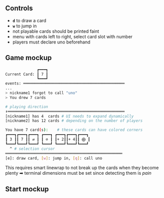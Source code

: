 ## Controls
- **`d`** to draw a card
- **`w`** to jump in
- not playable cards should be printed faint
- menu with cards left to right, select card slot with number
- players must declare uno beforehand
## Game mockup
```bash
              ┏━━━┓
Current Card: ┃ 7 ┃
              ┗━━━┛
events: ═════════════════════════════════════════════
...
> nickname1 forgot to call "uno"
> You drew 7 cards

# playing direction
⬇︎════════════════════════════════════════════════════
[nickname1] has 4  cards # UI needs to expand dynamically
[nickname2] has 12 cards # depending on the number of players

You have 7 card(s):    # these cards can have colored corners
┏━━━┓┏━━━┓┏━━━┓ ┏━━━┓ ┏━━━┓┏━━━┓┏━━━┓
┃ 3 ┃┃ 7 ┃┃ ⇄ ┃ ┃ ⊘ ┃ ┃+ 2┃┃+ 4┃┃ ⨁ ┃
┗━━━┛┗━━━┛┗━━━┛ ┗━━━┛ ┗━━━┛┗━━━┛┗━━━┛
  ^ # selection cursor
════════════════════════════════════════════════════
[e]: draw card, [w]: jump in, [q]: call uno
```
This requires smart linewrap to not break up the cards when they become plenty ➡︎ terminal dimensions must be set since detecting them is _pain_
## Start mockup
```bash
```
